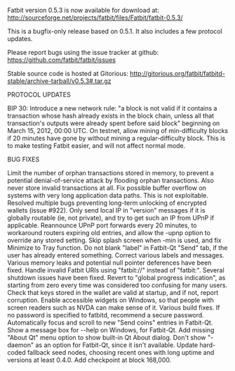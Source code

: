 Fatbit version 0.5.3 is now available for download at:
http://sourceforge.net/projects/fatbit/files/Fatbit/fatbit-0.5.3/

This is a bugfix-only release based on 0.5.1.
It also includes a few protocol updates.

Please report bugs using the issue tracker at github:
https://github.com/fatbit/fatbit/issues

Stable source code is hosted at Gitorious:
http://gitorious.org/fatbit/fatbitd-stable/archive-tarball/v0.5.3#.tar.gz

PROTOCOL UPDATES

BIP 30: Introduce a new network rule: "a block is not valid if it contains a transaction whose hash already exists in the block chain, unless all that transaction's outputs were already spent before said block" beginning on March 15, 2012, 00:00 UTC.
On testnet, allow mining of min-difficulty blocks if 20 minutes have gone by without mining a regular-difficulty block. This is to make testing Fatbit easier, and will not affect normal mode.

BUG FIXES

Limit the number of orphan transactions stored in memory, to prevent a potential denial-of-service attack by flooding orphan transactions. Also never store invalid transactions at all.
Fix possible buffer overflow on systems with very long application data paths. This is not exploitable.
Resolved multiple bugs preventing long-term unlocking of encrypted wallets
(issue #922).
Only send local IP in "version" messages if it is globally routable (ie, not private), and try to get such an IP from UPnP if applicable.
Reannounce UPnP port forwards every 20 minutes, to workaround routers expiring old entries, and allow the -upnp option to override any stored setting.
Skip splash screen when -min is used, and fix Minimize to Tray function.
Do not blank "label" in Fatbit-Qt "Send" tab, if the user has already entered something.
Correct various labels and messages.
Various memory leaks and potential null pointer deferences have been fixed.
Handle invalid Fatbit URIs using "fatbit://" instead of "fatbit:".
Several shutdown issues have been fixed.
Revert to "global progress indication", as starting from zero every time was considered too confusing for many users.
Check that keys stored in the wallet are valid at startup, and if not, report corruption.
Enable accessible widgets on Windows, so that people with screen readers such as NVDA can make sense of it.
Various build fixes.
If no password is specified to fatbitd, recommend a secure password.
Automatically focus and scroll to new "Send coins" entries in Fatbit-Qt.
Show a message box for --help on Windows, for Fatbit-Qt.
Add missing "About Qt" menu option to show built-in Qt About dialog.
Don't show "-daemon" as an option for Fatbit-Qt, since it isn't available.
Update hard-coded fallback seed nodes, choosing recent ones with long uptime and versions at least 0.4.0.
Add checkpoint at block 168,000.
